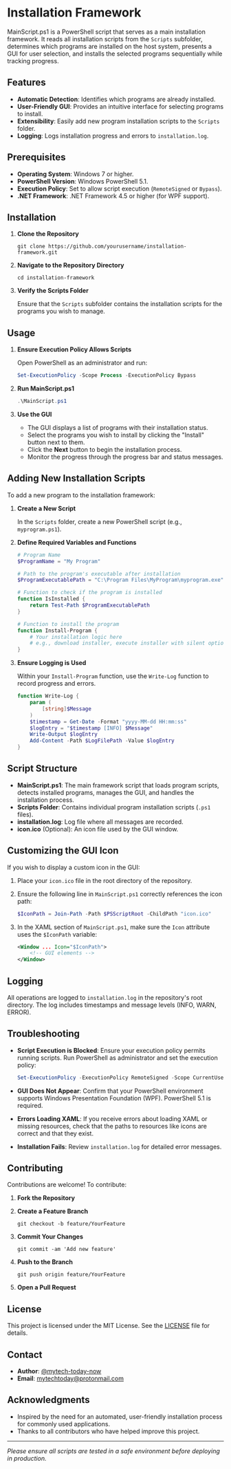 # Installation Framework

MainScript.ps1 is a PowerShell script that serves as a main installation framework. It reads all installation scripts from the `Scripts` subfolder, determines which programs are installed on the host system, presents a GUI for user selection, and installs the selected programs sequentially while tracking progress.

## Features

- **Automatic Detection**: Identifies which programs are already installed.
- **User-Friendly GUI**: Provides an intuitive interface for selecting programs to install.
- **Extensibility**: Easily add new program installation scripts to the `Scripts` folder.
- **Logging**: Logs installation progress and errors to `installation.log`.

## Prerequisites

- **Operating System**: Windows 7 or higher.
- **PowerShell Version**: Windows PowerShell 5.1.
- **Execution Policy**: Set to allow script execution (`RemoteSigned` or `Bypass`).
- **.NET Framework**: .NET Framework 4.5 or higher (for WPF support).

## Installation

1. **Clone the Repository**

   ```shell
   git clone https://github.com/yourusername/installation-framework.git
   ```

2. **Navigate to the Repository Directory**

   ```shell
   cd installation-framework
   ```

3. **Verify the Scripts Folder**

   Ensure that the `Scripts` subfolder contains the installation scripts for the programs you wish to manage.

## Usage

1. **Ensure Execution Policy Allows Scripts**

   Open PowerShell as an administrator and run:

   ```powershell
   Set-ExecutionPolicy -Scope Process -ExecutionPolicy Bypass
   ```

2. **Run MainScript.ps1**

   ```powershell
   .\MainScript.ps1
   ```

3. **Use the GUI**

   - The GUI displays a list of programs with their installation status.
   - Select the programs you wish to install by clicking the "Install" button next to them.
   - Click the **Next** button to begin the installation process.
   - Monitor the progress through the progress bar and status messages.

## Adding New Installation Scripts

To add a new program to the installation framework:

1. **Create a New Script**

   In the `Scripts` folder, create a new PowerShell script (e.g., `myprogram.ps1`).

2. **Define Required Variables and Functions**

   ```powershell
   # Program Name
   $ProgramName = "My Program"

   # Path to the program's executable after installation
   $ProgramExecutablePath = "C:\Program Files\MyProgram\myprogram.exe"

   # Function to check if the program is installed
   function IsInstalled {
       return Test-Path $ProgramExecutablePath
   }

   # Function to install the program
   function Install-Program {
       # Your installation logic here
       # e.g., download installer, execute installer with silent options, etc.
   }
   ```

3. **Ensure Logging is Used**

   Within your `Install-Program` function, use the `Write-Log` function to record progress and errors.

   ```powershell
   function Write-Log {
       param (
           [string]$Message
       )
       $timestamp = Get-Date -Format "yyyy-MM-dd HH:mm:ss"
       $logEntry = "$timestamp [INFO] $Message"
       Write-Output $logEntry
       Add-Content -Path $LogFilePath -Value $logEntry
   }
   ```

## Script Structure

- **MainScript.ps1**: The main framework script that loads program scripts, detects installed programs, manages the GUI, and handles the installation process.
- **Scripts Folder**: Contains individual program installation scripts (`.ps1` files).
- **installation.log**: Log file where all messages are recorded.
- **icon.ico** (Optional): An icon file used by the GUI window.

## Customizing the GUI Icon

If you wish to display a custom icon in the GUI:

1. Place your `icon.ico` file in the root directory of the repository.
2. Ensure the following line in `MainScript.ps1` correctly references the icon path:

   ```powershell
   $IconPath = Join-Path -Path $PSScriptRoot -ChildPath "icon.ico"
   ```

3. In the XAML section of `MainScript.ps1`, make sure the `Icon` attribute uses the `$IconPath` variable:

   ```xml
   <Window ... Icon="$IconPath">
       <!-- GUI elements -->
   </Window>
   ```

## Logging

All operations are logged to `installation.log` in the repository's root directory. The log includes timestamps and message levels (INFO, WARN, ERROR).

## Troubleshooting

- **Script Execution is Blocked**: Ensure your execution policy permits running scripts. Run PowerShell as administrator and set the execution policy:

  ```powershell
  Set-ExecutionPolicy -ExecutionPolicy RemoteSigned -Scope CurrentUser
  ```

- **GUI Does Not Appear**: Confirm that your PowerShell environment supports Windows Presentation Foundation (WPF). PowerShell 5.1 is required.

- **Errors Loading XAML**: If you receive errors about loading XAML or missing resources, check that the paths to resources like icons are correct and that they exist.

- **Installation Fails**: Review `installation.log` for detailed error messages.

## Contributing

Contributions are welcome! To contribute:

1. **Fork the Repository**

2. **Create a Feature Branch**

   ```shell
   git checkout -b feature/YourFeature
   ```

3. **Commit Your Changes**

   ```shell
   git commit -am 'Add new feature'
   ```

4. **Push to the Branch**

   ```shell
   git push origin feature/YourFeature
   ```

5. **Open a Pull Request**

## License

This project is licensed under the MIT License. See the [LICENSE](LICENSE) file for details.

## Contact

- **Author**: [@mytech-today-now](https://github.com/mytech-today-now)
- **Email**: mytechtoday@protonmail.com

## Acknowledgments

- Inspired by the need for an automated, user-friendly installation process for commonly used applications.
- Thanks to all contributors who have helped improve this project.

---

*Please ensure all scripts are tested in a safe environment before deploying in production.*